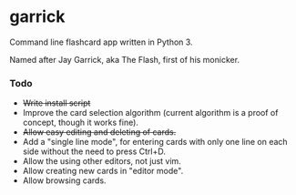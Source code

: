 # garrick
Command line flashcard app written in Python 3.

Named after Jay Garrick, aka The Flash, first of his monicker.

### Todo
* ~~Write install script~~
* Improve the card selection algorithm (current algorithm is a proof of concept, though it works fine).
* ~~Allow easy editing and deleting of cards.~~
* Add a "single line mode", for entering cards with only one line on each side without the need to press Ctrl+D.
* Allow the using other editors, not just vim.
* Allow creating new cards in "editor mode".
* Allow browsing cards.
